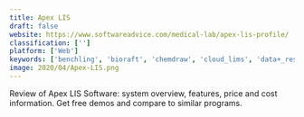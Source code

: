 ```yaml
---
title: Apex LIS
draft: false 
website: https://www.softwareadvice.com/medical-lab/apex-lis-profile/
classification: ['']
platform: ['Web']
keywords: ['benchling', 'bioraft', 'chemdraw', 'cloud_lims', 'data+_research', 'delphic_lis', 'document_control', 'freezerpro', 'lis365', 'lab_management_system', 'labtrak', 'labvantage', 'labware_lims', 'limitlis', 'livehealth', 'medialab_document_control', 'psyche_systems', 'seehash_laboratory_erp', 'softlab', 'labfolder', 'limsexpress']
image: 2020/04/Apex-LIS.png
---
```

Review of Apex LIS Software: system overview, features, price and cost information. Get free demos and compare to similar programs.